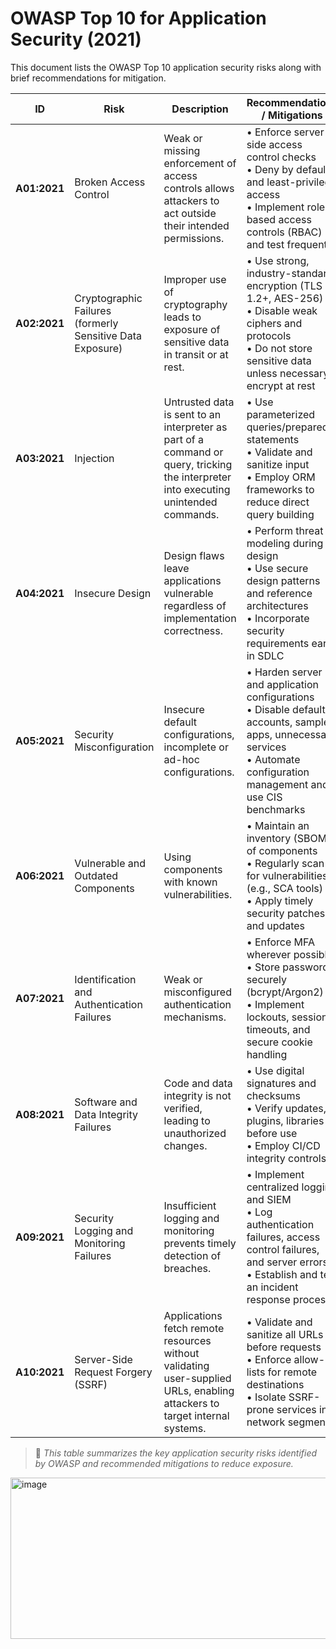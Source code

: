 # OWASP Top 10 for Application Security (2021)  
This document lists the OWASP Top 10 application security risks along with brief recommendations for mitigation.

| **ID** | **Risk** | **Description** | **Recommendations / Mitigations** |
|--------|-----------|-----------------|-----------------------------------|
| **A01:2021** | Broken Access Control | Weak or missing enforcement of access controls allows attackers to act outside their intended permissions. | • Enforce server-side access control checks<br>• Deny by default and least-privilege access<br>• Implement role-based access controls (RBAC) and test frequently |
| **A02:2021** | Cryptographic Failures (formerly Sensitive Data Exposure) | Improper use of cryptography leads to exposure of sensitive data in transit or at rest. | • Use strong, industry-standard encryption (TLS 1.2+, AES-256)<br>• Disable weak ciphers and protocols<br>• Do not store sensitive data unless necessary; encrypt at rest |
| **A03:2021** | Injection | Untrusted data is sent to an interpreter as part of a command or query, tricking the interpreter into executing unintended commands. | • Use parameterized queries/prepared statements<br>• Validate and sanitize input<br>• Employ ORM frameworks to reduce direct query building |
| **A04:2021** | Insecure Design | Design flaws leave applications vulnerable regardless of implementation correctness. | • Perform threat modeling during design<br>• Use secure design patterns and reference architectures<br>• Incorporate security requirements early in SDLC |
| **A05:2021** | Security Misconfiguration | Insecure default configurations, incomplete or ad-hoc configurations. | • Harden server and application configurations<br>• Disable default accounts, sample apps, unnecessary services<br>• Automate configuration management and use CIS benchmarks |
| **A06:2021** | Vulnerable and Outdated Components | Using components with known vulnerabilities. | • Maintain an inventory (SBOM) of components<br>• Regularly scan for vulnerabilities (e.g., SCA tools)<br>• Apply timely security patches and updates |
| **A07:2021** | Identification and Authentication Failures | Weak or misconfigured authentication mechanisms. | • Enforce MFA wherever possible<br>• Store passwords securely (bcrypt/Argon2)<br>• Implement lockouts, session timeouts, and secure cookie handling |
| **A08:2021** | Software and Data Integrity Failures | Code and data integrity is not verified, leading to unauthorized changes. | • Use digital signatures and checksums<br>• Verify updates, plugins, libraries before use<br>• Employ CI/CD integrity controls |
| **A09:2021** | Security Logging and Monitoring Failures | Insufficient logging and monitoring prevents timely detection of breaches. | • Implement centralized logging and SIEM<br>• Log authentication failures, access control failures, and server errors<br>• Establish and test an incident response process |
| **A10:2021** | Server-Side Request Forgery (SSRF) | Applications fetch remote resources without validating user-supplied URLs, enabling attackers to target internal systems. | • Validate and sanitize all URLs before requests<br>• Enforce allow-lists for remote destinations<br>• Isolate SSRF-prone services in network segments |

> 📌 *This table summarizes the key application security risks identified by OWASP and recommended mitigations to reduce exposure.*


<img width="936" height="258" alt="image" src="https://github.com/user-attachments/assets/76f2c00a-0814-4e47-933e-db458ff5b278" />




